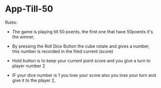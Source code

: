 # App-Till-50

Rules: 

- The game is playing till 50 poents, the first one that have 50poents it's the winner,

- By pressing the Roll Dice Button the cube rotate and gives a number, this number is recorded in the filed current (score)

- Hold button is to keep your current point score and you give a turn to player number 2

-  IF your dice number is 1 you lose your score also you lose your turn and give it to the player 2, 
